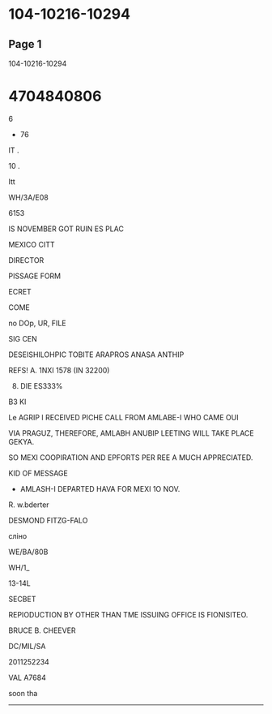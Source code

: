 # 104-10216-10294

## Page 1

104-10216-10294

# 4704840806

6

+ 76

IT .

10 .

Itt

WH/3A/E08

6153

IS NOVEMBER GOT RUIN ES PLAC

MEXICO CITT

DIRECTOR

PISSAGE FORM

ECRET

COME

no DOp, UR, FILE

SIG CEN

DESEISHILOHPIC TOBITE ARAPROS ANASA ANTHIP

REFS! A. 1NXI 1578 (IN 32200)

8. DIE ES333%

B3 KI

Le AGRIP I RECEIVED PICHE CALL FROM AMLABE-I WHO CAME OUI

VIA PRAGUZ, THEREFORE, AMLABH ANUBIP LEETING WILL TAKE PLACE GEKYA.

SO MEXI COOPIRATION AND EPFORTS PER REE A MUCH APPRECIATED.

KID OF MESSAGE

* AMLASH-I DEPARTED HAVA FOR MEXI 1O NOV.

R. w.bderter

DESMOND FITZG-FALO

сліно

WE/BA/80B

WH/1_

13-14L

SECBET

REPIODUCTION BY OTHER THAN TME ISSUING OFFICE IS FIONISITEO.

BRUCE B. CHEEVER

DC/MIL/SA

2011252234

VAL A7684

soon tha

---

